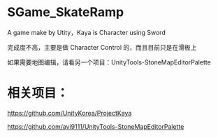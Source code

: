 # SGame_SkateRamp
A game make by Utity，Kaya is Character using Sword

完成度不高，主要是做 Character Control 的，而且目前只是在滑板上

如果需要地图编辑，请看另一个项目：UnityTools-StoneMapEditorPalette


# 相关项目：
https://github.com/UnityKorea/ProjectKaya

https://github.com/avi9111/UnityTools-StoneMapEditorPalette
